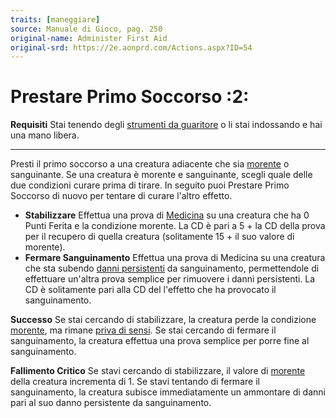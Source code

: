 ```yaml
---
traits: [maneggiare]
source: Manuale di Gioco, pag. 250
original-name: Administer First Aid
original-srd: https://2e.aonprd.com/Actions.aspx?ID=54
---
```


# Prestare Primo Soccorso :2:

**Requisiti** Stai tenendo degli
[strumenti da guaritore](/equipaggiamento/equipaggiamenti-da-avventura/strumenti-da-guaritore)
o li stai indossando e hai una mano libera.

---

Presti il primo soccorso a una creatura adiacente che sia
[morente](/condizioni/morente) o sanguinante. Se una creatura è morente e
sanguinante, scegli quale delle due condizioni curare prima di tirare. In
seguito puoi Prestare Primo Soccorso di nuovo per tentare di curare l'altro
effetto.

- **Stabilizzare** Effettua una prova di [Medicina](/abilita/medicina) su una
  creatura che ha 0 Punti Ferita e la condizione morente. La CD è pari a 5 + la
  CD della prova per il recupero di quella creatura (solitamente 15 + il suo
  valore di morente).
- **Fermare Sanguinamento** Effettua una prova di Medicina su una creatura che
  sta subendo [danni persistenti](/condizioni/danno-persistente) da
  sanguinamento, permettendole di effettuare un'altra prova semplice per
  rimuovere i danni persistenti. La CD è solitamente pari alla CD del l'effetto
  che ha provocato il sanguinamento.

**Successo** Se stai cercando di stabilizzare, la creatura perde la condizione
[morente](/condizioni/morente), ma rimane
[priva di sensi](/condizioni/privo-di-sensi). Se stai cercando di fermare il
sanguinamento, la creatura effettua una prova semplice per porre fine al
sanguinamento.

**Fallimento Critico** Se stavi cercando di stabilizzare, il valore di
[morente](/condizioni/morente) della creatura incrementa di 1. Se stavi tentando
di fermare il sanguinamento, la creatura subisce immediatamente un ammontare di
danni pari al suo danno persistente da sanguinamento.
